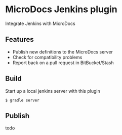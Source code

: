 # MicroDocs Jenkins plugin
Integrate Jenkins with MicroDocs

## Features
* Publish new definitions to the MicroDocs server
* Check for compatibility problems
* Report back on a pull request in BitBucket/Stash

## Build
Start up a local jenkins server with this plugin
```
$ gradle server
```

## Publish
todo
